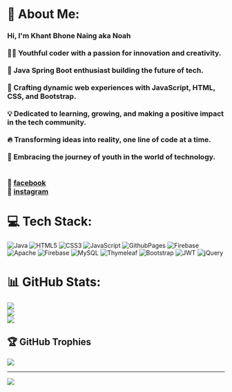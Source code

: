 # 💫 About Me:
### Hi, I'm Khant Bhone Naing aka Noah<br><br>👨‍💻 Youthful coder with a passion for innovation and creativity.<br><br>🌟 Java Spring Boot enthusiast building the future of tech.<br><br>🚀 Crafting dynamic web experiences with JavaScript, HTML, CSS, and Bootstrap.<br><br>💡 Dedicated to learning, growing, and making a positive impact in the tech community.<br><br>🔥 Transforming ideas into reality, one line of code at a time.<br><br>🌱 Embracing the journey of youth in the world of technology.<br><br><br>🔗 <a href="https://www.facebook.com/noah.khant?mibextid=ZbWKwL">facebook</a><br>🔗 <a href="https://www.instagram.com/kbn_is_here?igsh=MWt6ZmJlczQ3YXprYw==">instagram</a>


# 💻 Tech Stack:
![Java](https://img.shields.io/badge/java-%23ED8B00.svg?style=for-the-badge&logo=openjdk&logoColor=white) ![HTML5](https://img.shields.io/badge/html5-%23E34F26.svg?style=for-the-badge&logo=html5&logoColor=white) ![CSS3](https://img.shields.io/badge/css3-%231572B6.svg?style=for-the-badge&logo=css3&logoColor=white) ![JavaScript](https://img.shields.io/badge/javascript-%23323330.svg?style=for-the-badge&logo=javascript&logoColor=%23F7DF1E) ![GithubPages](https://img.shields.io/badge/github%20pages-121013?style=for-the-badge&logo=github&logoColor=white) ![Firebase](https://img.shields.io/badge/firebase-%23039BE5.svg?style=for-the-badge&logo=firebase) ![Apache](https://img.shields.io/badge/apache-%23D42029.svg?style=for-the-badge&logo=apache&logoColor=white) ![Firebase](https://img.shields.io/badge/Firebase-039BE5?style=for-the-badge&logo=Firebase&logoColor=white) ![MySQL](https://img.shields.io/badge/mysql-%2300000f.svg?style=for-the-badge&logo=mysql&logoColor=white) ![Thymeleaf](https://img.shields.io/badge/Thymeleaf-%23005C0F.svg?style=for-the-badge&logo=Thymeleaf&logoColor=white) ![Bootstrap](https://img.shields.io/badge/bootstrap-%238511FA.svg?style=for-the-badge&logo=bootstrap&logoColor=white) ![JWT](https://img.shields.io/badge/JWT-black?style=for-the-badge&logo=JSON%20web%20tokens) ![jQuery](https://img.shields.io/badge/jquery-%230769AD.svg?style=for-the-badge&logo=jquery&logoColor=white)
# 📊 GitHub Stats:
![](https://github-readme-stats.vercel.app/api?username=noahkhant&theme=radical&hide_border=false&include_all_commits=false&count_private=false)<br/>
![](https://github-readme-streak-stats.herokuapp.com/?user=noahkhant&theme=radical&hide_border=false)<br/>
![](https://github-readme-stats.vercel.app/api/top-langs/?username=noahkhant&theme=radical&hide_border=false&include_all_commits=false&count_private=false&layout=compact)

## 🏆 GitHub Trophies
![](https://github-profile-trophy.vercel.app/?username=noahkhant&theme=radical&no-frame=false&no-bg=true&margin-w=4)

---
[![](https://visitcount.itsvg.in/api?id=noahkhant&icon=0&color=0)](https://visitcount.itsvg.in)

<!-- Proudly created with GPRM ( https://gprm.itsvg.in ) -->
